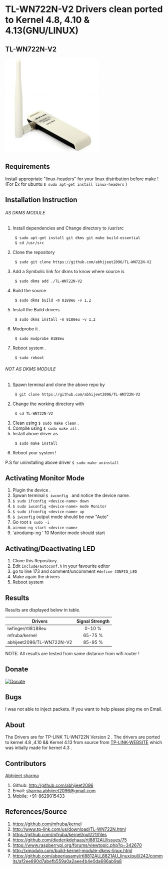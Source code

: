 # TL-WN722N-V2 Drivers clean ported to Kernel 4.8, 4.10 & 4.13(GNU/LINUX)

## TL-WN722N-V2

![TL-WN722N-V2](device_img.jpg?raw=true "TL-WN722N-V2")

## Requirements

Install appropriate "linux-headers" for your linux distribution before make !
 (For Ex for ubuntu
	 ```
	 $ sudo apt-get install linux-headers
	 ```
	 )

## Installation Instruction

###### AS DKMS MODULE

1. Install dependencies and Change directory to /usr/src
	```
	 $ sudo apt-get install git dkms git make build-essential
	 $ cd /usr/src
	```
2. Clone the repository
	```
	 $ sudo git clone https://github.com/abhijeet2096/TL-WN722N-V2
	```
3. Add a Symbolic link for dkms to know where source is
	```
	 $ sudo dkms add ./TL-WN722N-V2
	```
4. Build the source
	```
	 $ sudo dkms build -m 8188eu -v 1.2
	```
5. Install the Build drivers
	```
	 $ sudo dkms install -m 8188eu -v 1.2
	```
6. Modprobe it .
	```
	 $ sudo modprobe 8188eu
	```
6. Reboot system .
	```
	 $ sudo reboot
	```

###### NOT AS DKMS MODULE

1. Spawn terminal and clone the above repo by
	```
	 $ git clone https://github.com/abhijeet2096/TL-WN722N-V2
	```
2. Change the working directory with
	```
	 $ cd TL-WN722N-V2
	```
3. Clean using `$ sudo make clean` .
4. Compile using `$ sudo make all` .
4. Install above driver as
	```
	 $ sudo make install
	```
5. Reboot your system !

P.S for uninstalling above driver
	```
	 $ sudo make uninstall
	```
## Activating Monitor Mode

 1. Plugin the device .
 2. Spwan terminal `$ iwconfig ` and notice the device name.
 3. `$ sudo ifconfig <device-name> down`
 4. `$ sudo iwconfig <device-name> mode Monitor`
 5. `$ sudo ifconfig <device-name> up`
 6. `$ iwconfig` output mode should be now "Auto"
 7. Go root `$ sudo -i`
 8. `airmon-ng start <device-name>`
 9. `airodump-ng <device-name>'
 10 Monitor mode should start

## Activating/Deactivating LED

 1. Clone this Repository.
 2. Edit `include/autoconf.h` in your favourite editor
 3. go to line 173 and comment/uncomment `#define CONFIG_LED`
 4. Make again the drivers
 5. Reboot system


## Results
Results are displayed below in table.

| Drivers       				| Signal Strength  |
| ------------- 				|:-------------:   |
| lwfinger/rtl8188eu			|    0-10 %        |
| mfruba/kernel   				|    65-75 % 	   |
| abhijeet2096/TL-WN722N-V2   	|    85-95 %       |

NOTE: All results are tested from same distance from wifi router !

## Donate
[![Donate](https://img.shields.io/badge/Donate-PayPal-green.svg)](http://www.paypal.me/abhijeet2096)

## Bugs
 I was not able to inject packets. If you want to help please ping me on Email.

## About
The Drivers are for TP-LINK TL-WN722N Version 2 . The drivers are ported to kernel 4.8 ,4.10 && Kernel 4.13 from source from [TP-LINK-WEBSITE](http://www.tp-link.com/us/download/TL-WN722N.html) which was intially made for kernel 4.3 .

## Contributors

[Abhijeet sharma](http://students.iitmandi.ac.in/~abhijeet_sharma)
1. Github: http://github.com/abhijeet2096
2. Email: sharma.abhijeet2096@gmail.com
3. Mobile: +91-8629015433

## References/Source

1. https://github.com/mfruba/kernel
2. http://www.tp-link.com/us/download/TL-WN722N.html
3. https://github.com/mfruba/kernel/pull/21/files
4. https://github.com/diederikdehaas/rtl8812AU/issues/75
5. https://www.raspberrypi.org/forums/viewtopic.php?p=342670
6. http://xmodulo.com/build-kernel-module-dkms-linux.html
7. https://github.com/abperiasamy/rtl8812AU_8821AU_linux/pull/242/commits/af2ee890d7abefb559a0a2aee4b4e0da686ab9a8
